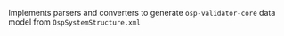 Implements parsers and converters to generate `osp-validator-core` data model from `OspSystemStructure.xml`
